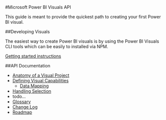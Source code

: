 #Microsoft Power BI Visuals API

This guide is meant to provide the quickest path to creating your first Power BI visual.

##Developing Visuals

The easiest way to create Power BI visuals is by using the Power BI  Visuals CLI tools which can be easily to installed via NPM.

[Getting started instructions](tools/README.md)

##API Documentation

* [Anatomy of a Visual Project](VisualProject.md)
* [Defining Visual Capabilities](Capabilities/readme.md)
    * [Data Mapping](Capabilities/dataViewMappings.md)
* [Handling Selection](Selection.md)
* todo...
* [Glossary](Glossary.md)
* [Change Log](ChangeLog.md)
* [Roadmap](Roadmap/Readme.md)
